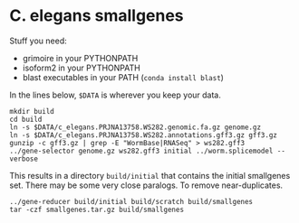C. elegans smallgenes
=====================

Stuff you need:

- grimoire in your PYTHONPATH
- isoform2 in your PYTHONPATH
- blast executables in your PATH (`conda install blast`)

In the lines below, `$DATA` is wherever you keep your data.

```
mkdir build
cd build
ln -s $DATA/c_elegans.PRJNA13758.WS282.genomic.fa.gz genome.gz
ln -s $DATA/c_elegans.PRJNA13758.WS282.annotations.gff3.gz gff3.gz
gunzip -c gff3.gz | grep -E "WormBase|RNASeq" > ws282.gff3
../gene-selector genome.gz ws282.gff3 initial ../worm.splicemodel --verbose
```

This results in a directory `build/initial` that contains the initial
smallgenes set. There may be some very close paralogs. To remove
near-duplicates.

```
../gene-reducer build/initial build/scratch build/smallgenes
tar -czf smallgenes.tar.gz build/smallgenes
```

